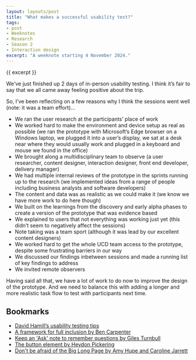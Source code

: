 ```yaml
---
layout: layouts/post
title: "What makes a successful usability test?"
tags:
- post
- Weeknotes
- Research
- Season 2
- Interaction design
excerpt: "A weeknote starting 4 November 2024."
--- 
```


{{ excerpt }}

We’ve just finished up 2 days of in-person usability testing. I think it’s fair to say that we all came away feeling positive about the trip.

So, I’ve been reflecting on a few reasons why I think the sessions went well (note: it was a team effort)…

- We ran the user research at the participants’ place of work
- We worked hard to make the environment and device setup as real as possible (we ran the prototype with Microsoft’s Edge browser on a Windows laptop, we plugged it into a user’s display, we sat at a desk near where they would usually work and plugged in a keyboard and mouse we found in the office)
- We brought along a multidisciplinary team to observe (a user researcher, content designer, interaction designer, front end developer, delivery manager)
- We had multiple internal reviews of the prototype in the sprints running up to the research (we implemented ideas from a range of people including business analysts and software developers)
- The content and data was as realistic as we could make it (we know we have more work to do here though)
- We built on the learnings from the discovery and early alpha phases to create a version of the prototype that was evidence based
- We explained to users that not everything was working just yet (this didn’t seem to negatively affect the sessions)
- Note taking was a team sport (although it was lead by our excellent content designers)
- We worked hard to get the whole UCD team access to the prototype, despite some frustrating barriers in our way
- We discussed our findings inbetween sessions and made a running list of key findings to address
- We invited remote observers

Having said all that, we have a lot of work to do now to improve the design of the prototype. And we need to balance this with adding a longer and more realistic task flow to test with participants next time.

## Bookmarks

- [David Hamill’s usability testing tips](https://david-hamill.medium.com/usability-testing-tips-a7960b987fe8)
- [A framework for full inclusion by Ben Carpenter](https://medium.com/the-service-gazette/a-framework-for-full-inclusion-ba24fac5e931)
- [Keep an 'Ask' note to remember questions by Giles Turnbull](https://gilest.org/ask-note.html)
- [The button element by Heydon Pickering](https://heydonworks.com/article/the-button-element/)
- [Don't be afraid of the Big Long Page by Amy Hupe and Caroline Jarrett](https://amyhupe.co.uk/articles/dont-be-afraid-of-the-big-long-page/)